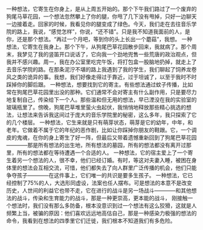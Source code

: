 一种想法，它寄生在你身上，是从上周五开始的。那个下午我们路过了一个废弃的狗尾马草花园，一个想法忽然攀上了你的腿，你甩了几下没有甩掉，只好一边聊天一边接着走。回家的时候，我看见你的腿变成了绿色。今天，我们走在去往音乐学院的路上，我说，“感觉怎样”，你说，“还不错”。只是我不知道我面前的人，是你，还是那个想法。“再过一个月吧，等到你的头上长出一个蘑菇”，我想。
一种想法，它寄生在我身上。那个下午，从狗尾巴草花园散步回来，我就病了。那个周末，我梦见了我的竖笛开口说话了，它向我一个劲地兜售一些荒唐的政治观点，但我并不感兴趣。周一，我在办公室里吃完午饭，将打包盒一股脑地扔掉，就走上了去音乐学院的路。在那条泥泞不堪的路上我遇到了我的学生，我们聊起了饲养龙卷风之类的诡异的事。我想，我们好像走得过于靠近，过于坦诚了，以至于我时不时踩掉你的脚后跟。
一种想法，想要找到它的寄主。有些想法通过蚊子传播，比如常在狗尾巴草花园里出没的那种。它们通常不会对寄主有什么副作用，只是要尽力地复制自己，传染给下一个人。那些温和但无用的想法，早已湮没在我的实验室的玻璃瓶里了。傍晚，狗尾巴草堆里萤火虫起伏，我悄悄地释放那些精心挑选的想法，让想法来告诉我这间过于庞大的音乐学院里的秘密，这么多年，我只探索了它的几个楼层。
一种想法，它生来就是只有萌芽状态，萌芽是它的幼年，中年，和老年。它做着不属于它的年纪的恶作剧，比如让你踩掉你朋友的鞋跟。它，一个调皮的鬼魂，在你的身上寄生了好一阵，但最后又带着遗憾重新回到了狗尾巴草花园————那是所有想法的出生地，所有想法的墓园，所有的想法都没有离开过那里，所有的想法都在等待遭遇一个合适的人。
一种想法，它的宿主爱上了一个寄生着另一个想法的人，很不幸，他们已经订婚。有时，等这对夫妻入睡，被困在身体里的想法会互相交流，可惜，他们都失去了向人群里广泛传播的机会，他们只能争夺孩子————在这件事上，它们唯一的共识是要多生孩子。
一种想法，它已经控制了75%的人，大选形同虚设，法案也任人摆布。可是想法的本意不是改变历史，人世间的利益它也带不走，它在进行的战斗是另一场战斗————和其他想法的战斗，传染和生育能力的战斗，那是一种更崇高，更本能的战斗，
刚接触一个想法时，我们没有那么多防备，根本没意识到过一个想法有这么狡猾，这就是人频繁上当，被骗的原因：他们喜欢远远地高估自己，那是一种感染力极强的想法的命令，我看到在想法的四季里它们迁徙，我们根本不知道我们有多危险。